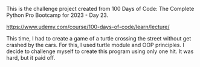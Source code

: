 This is the challenge project created from 100 Days of Code: The Complete Python Pro Bootcamp for 2023 - Day 23.

https://www.udemy.com/course/100-days-of-code/learn/lecture/

This time, I had to create a game of a turtle crossing the street without get crashed by the cars. For this, I used turtle module and OOP principles. I decide to challenge myself to create this program using only one hit. It was hard, but it paid off.
